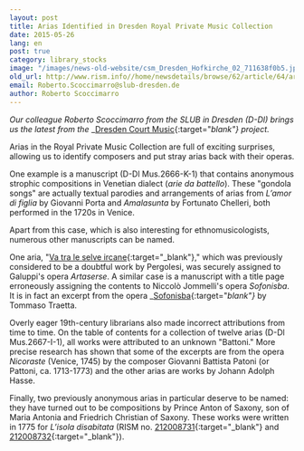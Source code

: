 ```yaml
---
layout: post
title: Arias Identified in Dresden Royal Private Music Collection
date: 2015-05-26
lang: en
post: true
category: library_stocks
image: "/images/news-old-website/csm_Dresden_Hofkirche_02_711638f0b5.jpg"
old_url: http://www.rism.info//home/newsdetails/browse/62/article/64/arias-identified-in-dresden-royal-private-music-collection.html
email: Roberto.Scoccimarro@slub-dresden.de
author: Roberto Scoccimarro
---
```


_Our colleague Roberto Scoccimarro from the SLUB in Dresden (D-Dl) brings us the latest from the_ _[Dresden Court Music](http://hofmusik.slub-dresden.de/news/details/single/neue-zuschreibungen-bei-den-ariensammlungen/){:target="_blank"}_ _project._


Arias in the Royal Private Music Collection are full of exciting surprises, allowing us to identify composers and put stray arias back with their operas.

One example is a manuscript (D-Dl Mus.2666-K-1) that contains anonymous strophic compositions in Venetian dialect (_arie da battello_). These "gondola songs" are actually textual parodies and arrangements of arias from _L’amor di figlia_ by Giovanni Porta and _Amalasunta_ by Fortunato Chelleri, both performed in the 1720s in Venice.

Apart from this case, which is also interesting for ethnomusicologists, numerous other manuscripts can be named.

One aria, "[Va tra le selve ircane](https://opac.rism.info/search?id=212008686){:target="_blank"}," which was previously considered to be a doubtful work by Pergolesi, was securely assigned to Galuppi's opera _Artaserse_. A similar case is a manuscript with a title page erroneously assigning the contents to Niccolò Jommelli's opera _Sofonisba_. It is in fact an excerpt from the opera _[Sofonisba](https://opac.rism.info/search?id=212008266){:target="_blank"}_ by Tommaso Traetta.

Overly eager 19th-century librarians also made incorrect attributions from time to time. On the table of contents for a collection of twelve arias (D-Dl Mus.2667-I-1), all works were attributed to an unknown "Battoni." More precise research has shown that some of the excerpts are from the opera _Nicoraste_ (Venice, 1745) by the composer Giovanni Battista Patoni (or Pattoni, ca. 1713-1773) and the other arias are works by Johann Adolph Hasse.

Finally, two previously anonymous arias in particular deserve to be named: they have turned out to be compositions by Prince Anton of Saxony, son of Maria Antonia and Friedrich Christian of Saxony. These works were written in 1775 for _L’isola disabitata_ (RISM no. [212008731](https://opac.rism.info/search?id=212008731){:target="_blank"} and [212008732](https://opac.rism.info/search?id=212008732){:target="_blank"}).


